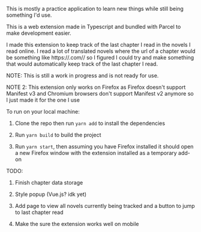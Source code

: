 This is mostly a practice application to learn new things while still being something I'd use.

This is a web extension made in Typescript and bundled with Parcel to make development easier.

I made this extension to keep track of the last chapter I read in the novels I read online. I read a lot of translated novels where the url of a chapter would be something like https://<nameoftranslator>.com/<nameofnovel>/<chapternumber> so I figured I could try and make something that would automatically keep track of the last chapter I read.

NOTE: This is still a work in progress and is not ready for use.

NOTE 2: This extension only works on Firefox as Firefox doesn't support Manifest v3 and Chromium browsers don't support Manifest v2 anymore so I just made it for the one I use

To run on your local machine:

1. Clone the repo then run `yarn add` to install the dependencies

2. Run `yarn build` to build the project

3. Run `yarn start`, then assuming you have Firefox installed it should open a new Firefox window with the extension installed as a temporary add-on

TODO:

1. Finish chapter data storage

2. Style popup (Vue.js? idk yet)

3. Add page to view all novels currently being tracked and a button to jump to last chapter read

4. Make the sure the extension works well on mobile
